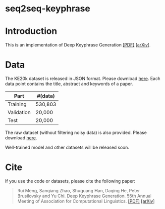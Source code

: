 # seq2seq-keyphrase


Introduction
==========
This is an implementation of Deep Keyphrase Generation [[PDF]](http://memray.me/uploads/acl17-keyphrase-generation.pdf) [[arXiv]](https://arxiv.org/abs/1704.06879).


Data
==========
The KE20k dataset is released in JSON format. Please download [here](http://crystal.exp.sis.pitt.edu:8080/iris/data/ke20k.zip). Each data point contains the title, abstract and keywords of a paper.

Part | #(data) 
--- | --- 
Training | 530,803 
Validation | 20,000
Test | 20,000

The raw dataset (without filtering noisy data) is also provided. Please download [here](http://crystal.exp.sis.pitt.edu:8080/iris/data/all_title_abstract_keyword_clean.json.zip). 

Well-trained model and other datasets will be released soon.

Cite
==========

If you use the code or datasets, please cite the following paper:

> Rui Meng, Sanqiang Zhao, Shuguang Han, Daqing He, Peter Brusilovsky and Yu Chi. Deep Keyphrase Generation. 55th Annual Meeting of Association for Computational Linguistics. [[PDF]](http://memray.me/uploads/acl17-keyphrase-generation.pdf) [[arXiv]](https://arxiv.org/abs/1704.06879)
